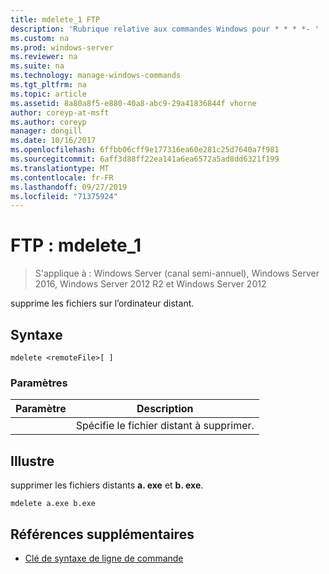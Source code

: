 ```yaml
---
title: mdelete_1 FTP
description: 'Rubrique relative aux commandes Windows pour * * * *- '
ms.custom: na
ms.prod: windows-server
ms.reviewer: na
ms.suite: na
ms.technology: manage-windows-commands
ms.tgt_pltfrm: na
ms.topic: article
ms.assetid: 8a80a8f5-e880-40a8-abc9-29a41836844f vhorne
author: coreyp-at-msft
ms.author: coreyp
manager: dongill
ms.date: 10/16/2017
ms.openlocfilehash: 6ffbb06cff9e177316ea60e281c25d7640a7f981
ms.sourcegitcommit: 6aff3d88ff22ea141a6ea6572a5ad8dd6321f199
ms.translationtype: MT
ms.contentlocale: fr-FR
ms.lasthandoff: 09/27/2019
ms.locfileid: "71375924"
---
```

# <a name="ftp-mdelete_1"></a>FTP : mdelete_1

>S'applique à : Windows Server (canal semi-annuel), Windows Server 2016, Windows Server 2012 R2 et Windows Server 2012

supprime les fichiers sur l’ordinateur distant.   
## <a name="syntax"></a>Syntaxe  
```  
mdelete <remoteFile>[ ]  
```  
### <a name="parameters"></a>Paramètres  

|  Paramètre   |             Description              |
|--------------|--------------------------------------|
| <remoteFile> | Spécifie le fichier distant à supprimer. |

## <a name="BKMK_Examples"></a>Illustre  
supprimer les fichiers distants **a. exe** et **b. exe**.  
```  
mdelete a.exe b.exe  
```  
## <a name="additional-references"></a>Références supplémentaires  
-   [Clé de syntaxe de ligne de commande](command-line-syntax-key.md)  
